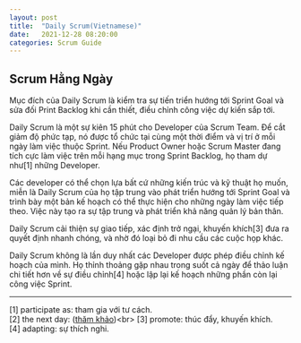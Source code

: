 ```yaml
---
layout: post
title:  "Daily Scrum(Vietnamese)"
date:   2021-12-28 08:20:00
categories: Scrum Guide
---
```


## Scrum Hằng Ngày

Mục đích của Daily Scrum là kiểm tra sự tiến triển hướng tới Sprint Goal và sửa đối Print Backlog khi cần thiết, điều chỉnh công việc dự kiến sắp tới. 

Daily Scrum là một sự kiên 15 phút cho Developer của Scrum Team. Để cắt giảm độ phức tạp, nó được tổ chức tại cùng một thời điểm và vị trí ở mỗi ngày làm việc thuộc Sprint. Nếu Product Owner hoặc Scrum Master đang tích cực làm việc trên mỗi hạng mục trong Sprint Backlog, họ tham dự như[1] những Developer. 

Các developer có thể chọn lựa bất cứ những kiến trúc và kỹ thuật họ muốn, miễn là Daily Scrum của họ tập trung vào phát triển hướng tới Sprint Goal và trình bày một bản kế hoạch có thể thực hiện cho những ngày làm việc tiếp theo. Việc này tạo ra sự tập trung và phát triển khả năng quản lý bản thân.

Daily Scrum cải thiện sự giao tiếp, xác định trở ngại, khuyến khích[3] đưa ra quyết định nhanh chóng, và nhờ đó loại bỏ đi nhu cầu các cuộc họp khác.

Daily Scrum không là lần duy nhất các Developer được phép điều chỉnh kế hoạch của mình. Họ thỉnh thoảng gặp nhau trong suốt cả ngày để thảo luận chi tiết hơn về sự điều chỉnh[4] hoặc lập lại kế hoạch những phần còn lại công việc Sprint.

---

[1] participate as: tham gia với tư cách.<br>
[2] the next day: ([thăm khảo](https://dapan.vn/tieng-anh/cau-hoi/the-very-next-day-co-nghia-la-gi/#:~:text=N%C3%B3i%20%E2%80%9Cvery%20next%E2%80%9D%20l%C3%A0%20%C4%91%C3%BAng,c%C5%A9ng%20ch%E1%BB%89%20ng%C3%A0y%20h%C3%B4m%20sau.))<br>
[3] promote: thúc đẩy, khuyến khích.<br>
[4] adapting: sự thích nghi.<br>
